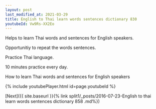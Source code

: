 ```yaml
---
layout: post
last_modified_at: 2021-03-29
title: English to Thai learn words sentences dictionary 830 
youtubeId: Vw9Rs-XX2Eo
---
```

 
 
Helps to learn Thai words and sentences for English speakers.

Opportunitiy to repeat the words sentences. 

Practice Thai language. 
 
10 minutes practice every day. 
 
How to learn Thai words and sentences for English speakers 
 
{% include youtubePlayer.html id=page.youtubeId %}
 
 
[Next]({{ site.baseurl }}{% link  split1/_posts/2016-07-23-English to thai learn words sentences dictionary 858 .md%})
 
